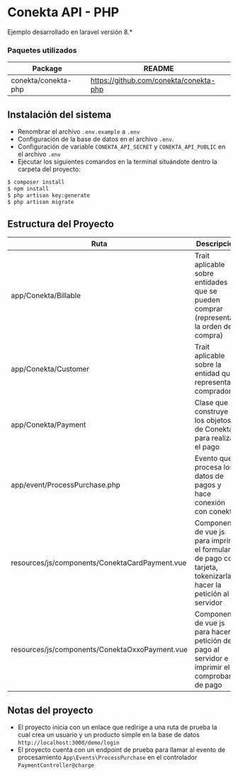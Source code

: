 # Conekta API - PHP
Ejemplo desarrollado en laravel versión 8.*

### Paquetes utilizados

| Package | README |
| ------ | ------ |
| conekta/conekta-php | https://github.com/conekta/conekta-php |

## Instalación del sistema
- Renombrar el archivo `.env.example` a `.env` 
- Configuración de la base de datos en el archivo `.env`.
- Configuración de variable `CONEKTA_API_SECRET` y `CONEKTA_API_PUBLIC` en el archivo `.env`
- Ejecutar los siguientes comandos en la terminal situándote dentro la carpeta del proyecto:

```sh
$ composer install
$ npm install
$ php artisan key:generate
$ php artisan migrate
```

## Estructura del Proyecto
| Ruta | Descripción |
| ------ | ------ |
| app/Conekta/Billable | Trait aplicable sobre entidades que se pueden comprar (representa la orden de compra) |
| app/Conekta/Customer | Trait aplicable sobre la entidad que representa al comprador |
| app/Conekta/Payment | Clase que construye los objetos de Conekta para realizar el pago |
| app/event/ProcessPurchase.php | Evento que procesa los datos de pagos y hace conexión con conekta |
| resources/js/components/ConektaCardPayment.vue | Componente de vue js para imprimir el formulario de pago con tarjeta, tokenizarla y hacer la petición al servidor |
| resources/js/components/ConektaOxxoPayment.vue | Componente de vue js para hacer la petición de pago al servidor e imprimir el comprobante de pago |

## Notas del proyecto

- El proyecto inicia con un enlace que redirige a una ruta de prueba la cual crea un usuario y un producto simple en la base de datos `http://localhost:3000/demo/login`
- El proyecto cuenta con un endpoint de prueba para llamar al evento de procesamiento `App\Events\ProcessPurchase` en el controlador `PaymentController@charge`
